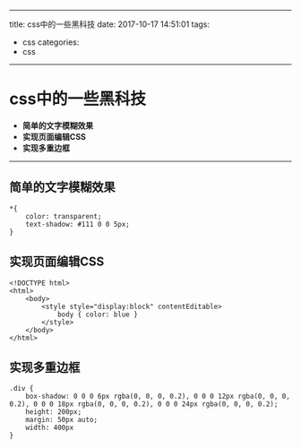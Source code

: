 
---
title: css中的一些黑科技 
date: 2017-10-17 14:51:01
tags:
- css 
categories: 
- css 
---


# css中的一些黑科技


- **简单的文字模糊效果**
- **实现页面编辑CSS**
- **实现多重边框**

-------------------

## 简单的文字模糊效果

```
*{ 
    color: transparent;
    text-shadow: #111 0 0 5px;
}
```

## 实现页面编辑CSS

```
<!DOCTYPE html>
<html>
    <body>
        <style style="display:block" contentEditable>
            body { color: blue }
        </style>
    </body>
</html>
```

## 实现多重边框

```
.div {
    box-shadow: 0 0 0 6px rgba(0, 0, 0, 0.2), 0 0 0 12px rgba(0, 0, 0, 0.2), 0 0 0 18px rgba(0, 0, 0, 0.2), 0 0 0 24px rgba(0, 0, 0, 0.2);
    height: 200px;
    margin: 50px auto;
    width: 400px
}
```


